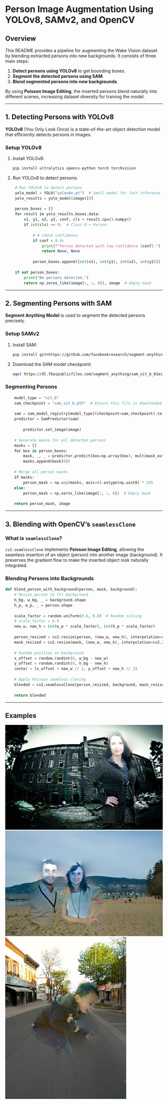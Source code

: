 # Person Image Augmentation Using YOLOv8, SAMv2, and OpenCV

## **Overview**
This README provides a pipeline for augmenting the Wake Vision dataset by blending extracted persons into new backgrounds. It consists of three main steps:
1. **Detect persons using YOLOv8** to get bounding boxes.
2. **Segment the detected persons using SAM**.
3. **Blend segmented persons into new backgrounds**.

By using **Poisson Image Editing**, the inserted persons blend naturally into different scenes, increasing dataset diversity for training the model.

---

## **1. Detecting Persons with YOLOv8**
**YOLOv8** (You Only Look Once) is a state-of-the-art object detection model that efficiently detects persons in images.

### **Setup YOLOv8**
1. Install YOLOv8:
   ```bash
   pip install ultralytics opencv-python torch torchvision
   ```
2. Run YOLOv8 to detect persons:
   ```python
    # Run YOLOv8 to detect persons
    yolo_model = YOLO("yolov8n.pt")  # Small model for fast inference
    yolo_results = yolo_model(image)[0]
    
    person_boxes = []
    for result in yolo_results.boxes.data:
        x1, y1, x2, y2, conf, cls = result.cpu().numpy()
        if int(cls) == 0:  # Class 0 = Person
            
            # # check confidence
            if conf < 0.9:
                print(f"Person detected with low confidence {conf}.")
                return None, None
            
            person_boxes.append([int(x1), int(y1), int(x2), int(y2)])

    if not person_boxes:
        print("No persons detected.")
        return np.zeros_like(image[:, :, 0]), image  # Empty mask

   ```

---

## **2. Segmenting Persons with SAM**
**Segment Anything Model** is used to segment the detected persons precisely.

### **Setup SAMv2**
1. Install SAM:
   ```bash
   pip install git+https://github.com/facebookresearch/segment-anything.git
   ```
2. Download the SAM model checkpoint:
   ```bash
   wget https://dl.fbaipublicfiles.com/segment_anything/sam_vit_b_01ec64.pth -O sam_vit_b.pth
   ```

### **Segmenting Persons**
```python
    model_type = "vit_b"
    sam_checkpoint = "sam_vit_b.pth"  # Ensure this file is downloaded

    sam = sam_model_registry[model_type](checkpoint=sam_checkpoint).to("cuda")
    predictor = SamPredictor(sam)

        predictor.set_image(image)

    # Generate masks for all detected persons
    masks = []
    for box in person_boxes:
        mask, _, _ = predictor.predict(box=np.array(box), multimask_output=False)
        masks.append(mask[0])

    # Merge all person masks
    if masks:
        person_mask = np.any(masks, axis=0).astype(np.uint8) * 255
    else:
        person_mask = np.zeros_like(image[:, :, 0])  # Empty mask

    return person_mask, image

```

---

## **3. Blending with OpenCV’s `seamlessClone`**
### **What is `seamlessClone`?**
`cv2.seamlessClone` implements **Poisson Image Editing**, allowing the seamless insertion of an object (person) into another image (background). It preserves the gradient flow to make the inserted object look naturally integrated.

### **Blending Persons into Backgrounds**
```python
def blend_person_with_background(person, mask, background):
    # Resize person to fit background
    h_bg, w_bg, _ = background.shape
    h_p, w_p, _ = person.shape

    scale_factor = random.uniform(0.6, 0.8)  # Random scaling
    # scale_factor = 0.9
    new_w, new_h = int(w_p * scale_factor), int(h_p * scale_factor)

    person_resized = cv2.resize(person, (new_w, new_h), interpolation=cv2.INTER_LINEAR)
    mask_resized = cv2.resize(mask, (new_w, new_h), interpolation=cv2.INTER_LINEAR)

    # Random position on background
    x_offset = random.randint(0, w_bg - new_w)
    y_offset = random.randint(0, h_bg - new_h)
    center = (x_offset + new_w // 2, y_offset + new_h // 2)

    # Apply Poisson seamless cloning
    blended = cv2.seamlessClone(person_resized, background, mask_resized, center, cv2.NORMAL_CLONE)

    return blended
```

---

## Examples
![Example 1](./example_images/example_1.png)
![Example 2](./example_images/example_2.png)
![Example 3](./example_images/example_3.png)
